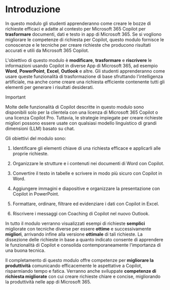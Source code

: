 # Introduzione

In questo modulo gli studenti apprenderanno come creare le bozze di richieste efficaci e adatte al contesto per Microsoft 365 Copilot per **trasformare** documenti, dati e testo in app di Microsoft 365. Se si vogliono migliorare le competenze di richiesta per Copilot, questo modulo fornisce le conoscenze e le tecniche per creare richieste che producono risultati accurati e utili da Microsoft 365 Copilot.

L'obiettivo di questo modulo è **modificare**, **trasformare** e **riscrivere** le informazioni usando Copilot in diverse App di Microsoft 365, ad esempio **Word**, **PowerPoint**, **Excel**, **Outlook** e altre. Gli studenti apprenderanno come usare queste funzionalità di trasformazione di base sfruttando l'intelligenza artificiale, ma anche come creare una richiesta efficiente contenente tutti gli elementi per generare i risultati desiderati.

> [!IMPORTANT]
> Molte delle funzionalità di Copilot descritte in questo modulo sono disponibili solo per la clientela con una licenza di Microsoft 365 Copilot o una licenza Copilot Pro. Tuttavia, le strategie impiegate per creare richieste migliori possono essere usate con qualsiasi modello linguistico di grandi dimensioni (LLM) basato su chat.

Gli obiettivi del modulo sono:

1. Identificare gli elementi chiave di una richiesta efficace e applicarli alle proprie richieste.

1. Organizzare le strutture e i contenuti nei documenti di Word con Copilot.

1. Convertire il testo in tabelle e scrivere in modo più sicuro con Copilot in Word.

1. Aggiungere immagini e diapositive e organizzare la presentazione con Copilot in PowerPoint.

1. Formattare, ordinare, filtrare ed evidenziare i dati con Copilot in Excel.

1. Riscrivere i messaggi con Coaching di Copilot nel nuovo Outlook.

In tutto il modulo verranno visualizzati esempi di richieste **semplici** migliorate con tecniche diverse per essere **ottime** e successivamente **migliori**, arrivando infine alla versione **ottimale** di tali richieste. La dissezione delle richieste in base a quanto indicato consente di apprendere le funzionalità di Copilot e consolida contemporaneamente l'importanza di una buona tecnica.

Il completamento di questo modulo offre competenze per **migliorare la produttività** comunicando efficacemente le aspettative a Copilot, risparmiando tempo e fatica. Verranno anche sviluppate **competenze di richiesta migliorate** con cui creare richieste chiare e concise, migliorando la produttività nelle app di Microsoft 365.
